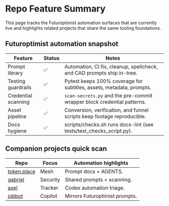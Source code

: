# Repo Feature Summary

This page tracks the Futuroptimist automation surfaces that are currently live and highlights
related projects that share the same tooling foundations.

## Futuroptimist automation snapshot
| Feature | Status | Notes |
| ---- | ------ | ----- |
| Prompt library | ✅ | Automation, CI fix, cleanup, spellcheck, and CAD prompts ship in-tree. |
| Testing guardrails | ✅ | Pytest keeps 100% coverage for subtitles, assets, metadata, prompts. |
| Credential scanning | ✅ | `scan-secrets.py` and the pre-commit wrapper block credential patterns. |
| Asset pipeline | ✅ | Conversion, verification, and funnel scripts keep footage reproducible. |
| Docs hygiene | ✅ | scripts/checks.sh runs docs-lint (see tests/test_checks_script.py). |

## Companion projects quick scan
| Repo | Focus | Automation highlights |
| ---- | ----- | --------------------- |
| [token.place](https://github.com/futuroptimist/token.place) | Mesh | Prompt docs + AGENTS. |
| [gabriel](https://github.com/futuroptimist/gabriel) | Security | Shared prompts + scanning. |
| [axel](https://github.com/futuroptimist/axel) | Tracker | Codex automation triage. |
| [jobbot](https://github.com/futuroptimist/jobbot3000) | Copilot | Mirrors Futuroptimist prompts. |
